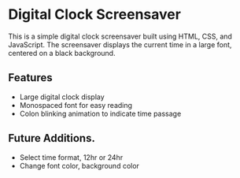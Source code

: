 # Digital Clock Screensaver

This is a simple digital clock screensaver built using HTML, CSS, and JavaScript. The screensaver displays the current time in a large font, centered on a black background. 

## Features
- Large digital clock display
- Monospaced font for easy reading
- Colon blinking animation to indicate time passage  

## Future Additions.
- Select time format, 12hr or 24hr
- Change font color, background color 

